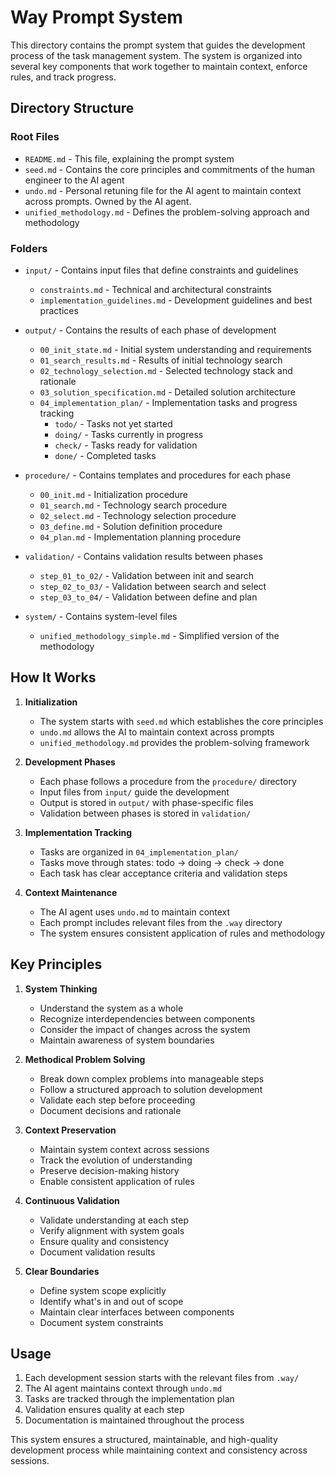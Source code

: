 # Way Prompt System

This directory contains the prompt system that guides the development process of the task management system. The system is organized into several key components that work together to maintain context, enforce rules, and track progress.

## Directory Structure

### Root Files
- `README.md` - This file, explaining the prompt system
- `seed.md` - Contains the core principles and commitments of the human engineer to the AI agent
- `undo.md` - Personal retuning file for the AI agent to maintain context across prompts. Owned by the AI agent.
- `unified_methodology.md` - Defines the problem-solving approach and methodology

### Folders
- `input/` - Contains input files that define constraints and guidelines
  - `constraints.md` - Technical and architectural constraints
  - `implementation_guidelines.md` - Development guidelines and best practices

- `output/` - Contains the results of each phase of development
  - `00_init_state.md` - Initial system understanding and requirements
  - `01_search_results.md` - Results of initial technology search
  - `02_technology_selection.md` - Selected technology stack and rationale
  - `03_solution_specification.md` - Detailed solution architecture
  - `04_implementation_plan/` - Implementation tasks and progress tracking
    - `todo/` - Tasks not yet started
    - `doing/` - Tasks currently in progress
    - `check/` - Tasks ready for validation
    - `done/` - Completed tasks

- `procedure/` - Contains templates and procedures for each phase
  - `00_init.md` - Initialization procedure
  - `01_search.md` - Technology search procedure
  - `02_select.md` - Technology selection procedure
  - `03_define.md` - Solution definition procedure
  - `04_plan.md` - Implementation planning procedure

- `validation/` - Contains validation results between phases
  - `step_01_to_02/` - Validation between init and search
  - `step_02_to_03/` - Validation between search and select
  - `step_03_to_04/` - Validation between define and plan

- `system/` - Contains system-level files
  - `unified_methodology_simple.md` - Simplified version of the methodology

## How It Works

1. **Initialization**
   - The system starts with `seed.md` which establishes the core principles
   - `undo.md` allows the AI to maintain context across prompts
   - `unified_methodology.md` provides the problem-solving framework

2. **Development Phases**
   - Each phase follows a procedure from the `procedure/` directory
   - Input files from `input/` guide the development
   - Output is stored in `output/` with phase-specific files
   - Validation between phases is stored in `validation/`

3. **Implementation Tracking**
   - Tasks are organized in `04_implementation_plan/`
   - Tasks move through states: todo → doing → check → done
   - Each task has clear acceptance criteria and validation steps

4. **Context Maintenance**
   - The AI agent uses `undo.md` to maintain context
   - Each prompt includes relevant files from the `.way` directory
   - The system ensures consistent application of rules and methodology

## Key Principles

1. **System Thinking**
   - Understand the system as a whole
   - Recognize interdependencies between components
   - Consider the impact of changes across the system
   - Maintain awareness of system boundaries

2. **Methodical Problem Solving**
   - Break down complex problems into manageable steps
   - Follow a structured approach to solution development
   - Validate each step before proceeding
   - Document decisions and rationale

3. **Context Preservation**
   - Maintain system context across sessions
   - Track the evolution of understanding
   - Preserve decision-making history
   - Enable consistent application of rules

4. **Continuous Validation**
   - Validate understanding at each step
   - Verify alignment with system goals
   - Ensure quality and consistency
   - Document validation results

5. **Clear Boundaries**
   - Define system scope explicitly
   - Identify what's in and out of scope
   - Maintain clear interfaces between components
   - Document system constraints

## Usage

1. Each development session starts with the relevant files from `.way/`
2. The AI agent maintains context through `undo.md`
3. Tasks are tracked through the implementation plan
4. Validation ensures quality at each step
5. Documentation is maintained throughout the process

This system ensures a structured, maintainable, and high-quality development process while maintaining context and consistency across sessions.

